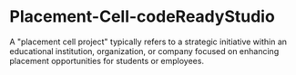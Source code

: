 # Placement-Cell-codeReadyStudio
A "placement cell project" typically refers to a strategic initiative within an educational institution, organization, or company focused on enhancing placement opportunities for students or employees. 
